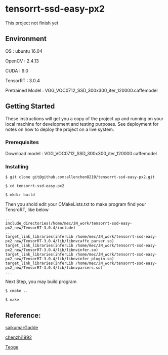 # tensorrt-ssd-easy-px2 

This project not finish yet


## Environment

OS : ubuntu 16.04

OpenCV : 2.4.13

CUDA : 9.0

TensorRT : 3.0.4

Pretrained Model : VGG_VOC0712_SSD_300x300_iter_120000.caffemodel 



## Getting Started

These instructions will get you a copy of the project up and running on your local machine for development and testing purposes. See deployment for notes on how to deploy the project on a live system.

### Prerequisites
Download model : VGG_VOC0712_SSD_300x300_iter_120000.caffemodel 

### Installing
```
$ git clone git@github.com:allenchen8210/tensorrt-ssd-easy-px2.git

$ cd tensorrt-ssd-easy-px2

$ mkdir build 
```
Then you shold edit your CMakeLists.txt to make program find  your TensroRT, like below
```
...
include_directories(/home/mec/JN_work/tensorrt-ssd-easy-px2_new/TensorRT-3.0.4/include)
...
target_link_libraries(inferLib /home/mec/JN_work/tensorrt-ssd-easy-px2_new/TensorRT-3.0.4/lib/libnvcaffe_parser.so)
target_link_libraries(inferLib /home/mec/JN_work/tensorrt-ssd-easy-px2_new/TensorRT-3.0.4/lib/libnvinfer.so)
target_link_libraries(inferLib /home/mec/JN_work/tensorrt-ssd-easy-px2_new/TensorRT-3.0.4/lib/libnvinfer_plugin.so)
target_link_libraries(inferLib /home/mec/JN_work/tensorrt-ssd-easy-px2_new/TensorRT-3.0.4/lib/libnvparsers.so)
...
```
Next Step, you  may build program 
```
$ cmake ..

$ make 
```

## Reference:

[saikumarGadde](https://github.com/saikumarGadde/tensorrt-ssd-easy)

[chenzhi1992](https://github.com/chenzhi1992/TensorRT-SSD)

[Teoge](https://github.com/Teoge/tensorrt-ssd-easy)

